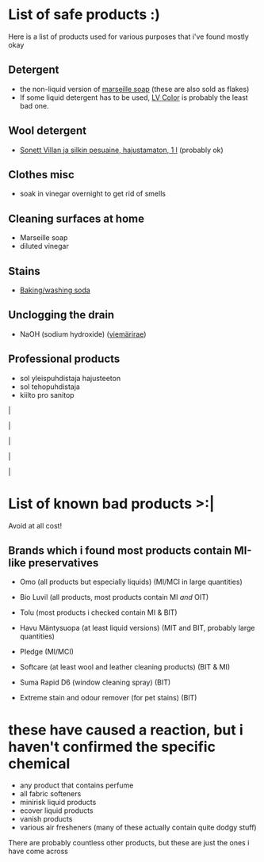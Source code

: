 # List of safe products :)
Here is a list of products used for various purposes that i've found mostly okay


## Detergent
- the non-liquid version of [marseille soap](https://www.ruohonjuuri.fi/collections/marius-fabre/products/marius-fabre-marseille-saippua-400-g) (these are also sold as flakes)
- If some liquid detergent has to be used, [LV Color](https://www.lv.fi/product/lv-color-pyykinpesuneste/) is probably the least bad one.

## Wool detergent
- [Sonett Villan ja silkin pesuaine, hajustamaton, 1 l](https://www.ruohonjuuri.fi/products/sonett-villan-ja-silkin-pesuaine-hajustamaton-1-l) (probably ok)

## Clothes misc
- soak in vinegar overnight to get rid of smells

## Cleaning surfaces at home
- Marseille soap
- diluted vinegar

## Stains
- [Baking/washing soda](https://www.ruohonjuuri.fi/products/marius-fabre-ruokasooda-puhdistukseen-700-g)

## Unclogging the drain
- NaOH (sodium hydroxide) ([viemärirae](https://www.tokmanni.fi/viemarirae-1-kg-6419652123465))

## Professional products
- sol yleispuhdistaja hajusteeton
- sol tehopuhdistaja
- kiilto pro sanitop

|

|

|

|

|

# List of known bad products >:|
Avoid at all cost!

## Brands which i found most products contain MI-like preservatives
- Omo (all products but especially liquids) (MI/MCI in large quantities)
- Bio Luvil (all products, most products contain MI *and* OIT)
- Tolu (most products i checked contain MI & BIT)
- Havu Mäntysuopa (at least liquid versions) (MIT and BIT, probably large quantities)
- Pledge (MI/MCI)
- Softcare (at least wool and leather cleaning products) (BIT & MI)

- Suma Rapid D6 (window cleaning spray) (BIT)
- Extreme stain and odour remover (for pet stains) (BIT)

# these have caused a reaction, but i haven't confirmed the specific chemical
- any product that contains perfume
- all fabric softeners
- minirisk liquid products
- ecover liquid products
- vanish products
- various air fresheners (many of these actually contain quite dodgy stuff)

There are probably countless other products, but these are just the ones i have come across
